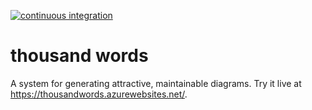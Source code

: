 [![continuous integration](https://github.com/gulbanana/thousand/actions/workflows/master_thousandwords.yml/badge.svg)](https://github.com/gulbanana/thousand/actions/workflows/master_thousandwords.yml)

thousand words
==============

A system for generating attractive, maintainable diagrams. Try it live at https://thousandwords.azurewebsites.net/.